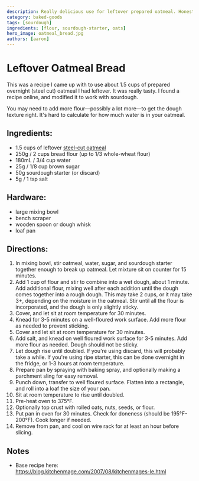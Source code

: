 ```yaml
---
description: Really delicious use for leftover prepared oatmeal. Honestly, better than the oatmeal.
category: baked-goods
tags: [sourdough]
ingredients: [flour, sourdough-starter, oats]
hero_image: oatmeal_bread.jpg
authors: [aaron]
---
```


# Leftover Oatmeal Bread

This was a recipe I came up with to use about 1.5 cups of prepared overnight (steel cut) oatmeal I had leftover. It was really tasty. I found a recipe online, and modified it to work with sourdough.

You may need to add more flour—possibly a lot more—to get the dough texture right. It's hard to calculate for how much water is in your oatmeal.

## Ingredients:

- 1.5 cups of leftover [steel-cut oatmeal](../Overnight-Oatmeal.html)
- 250g / 2 cups bread flour (up to 1/3 whole-wheat flour)
- 180mL / 3/4 cup water
- 25g / 1/8 cup brown sugar
- 50g sourdough starter (or discard)
- 5g / 1 tsp salt

## Hardware:

- large mixing bowl
- bench scraper
- wooden spoon or dough whisk
- loaf pan

## Directions:

1. In mixing bowl, stir oatmeal, water, sugar, and sourdough starter together enough to break up oatmeal. Let mixture sit on counter for 15 minutes.
2. Add 1 cup of flour and stir to combine into a wet dough, about 1 minute. Add additional flour, mixing well after each addition until the dough comes together into a rough dough. This may take 2 cups, or it may take 3+, depending on the moisture in the oatmeal. Stir until all the flour is incorporated, and the dough is only slightly sticky.
3. Cover, and let sit at room temperature for 30 minutes.
4. Knead for 3-5 minutes on a well-floured work surface. Add more flour as needed to prevent sticking.
5. Cover and let sit at room temperature for 30 minutes.
6. Add salt, and knead on well floured work surface for 3-5 minutes. Add more flour as needed. Dough should not be sticky.
7. Let dough rise until doubled. If you're using discard, this will probably take a while. If you're using ripe starter, this can be done overnight in the fridge, or 1-3 hours at room temperature.
8. Prepare pan by spraying with baking spray, and optionally making a parchment sling for easy removal.
9. Punch down, transfer to well floured surface. Flatten into a rectangle, and roll into a loaf the size of your pan.
10. Sit at room temperature to rise until doubled.
11. Pre-heat oven to 375°F.
12. Optionally top crust with rolled oats, nuts, seeds, or flour.
13. Put pan in oven for 30 minutes. Check for doneness (should be 195°F-200°F). Cook longer if needed.
14. Remove from pan, and cool on wire rack for at least an hour before slicing. 

## Notes

- Base recipe here: <https://blog.kitchenmage.com/2007/08/kitchenmages-le.html>
